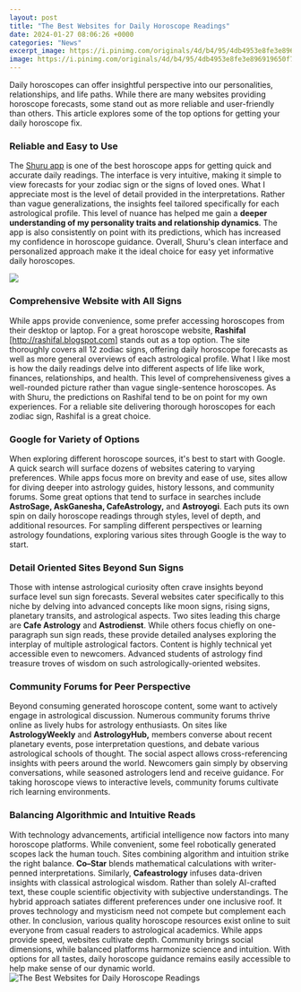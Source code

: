 ```yaml
---
layout: post
title: "The Best Websites for Daily Horoscope Readings"
date: 2024-01-27 08:06:26 +0000
categories: "News"
excerpt_image: https://i.pinimg.com/originals/4d/b4/95/4db4953e8fe3e896919650f7dff60f5b.png
image: https://i.pinimg.com/originals/4d/b4/95/4db4953e8fe3e896919650f7dff60f5b.png
---
```


Daily horoscopes can offer insightful perspective into our personalities, relationships, and life paths. While there are many websites providing horoscope forecasts, some stand out as more reliable and user-friendly than others. This article explores some of the top options for getting your daily horoscope fix.
### Reliable and Easy to Use 
The [Shuru app](https://store.fi.io.vn/xmas-holiday-best-poodle-mom-ever-ugly-christmas-sweater-1) is one of the best horoscope apps for getting quick and accurate daily readings. The interface is very intuitive, making it simple to view forecasts for your zodiac sign or the signs of loved ones. What I appreciate most is the level of detail provided in the interpretations. Rather than vague generalizations, the insights feel tailored specifically for each astrological profile. This level of nuance has helped me gain a **deeper understanding of my personality traits and relationship dynamics**. The app is also consistently on point with its predictions, which has increased my confidence in horoscope guidance. Overall, Shuru's clean interface and personalized approach make it the ideal choice for easy yet informative daily horoscopes.

![](https://observer.com/wp-content/uploads/sites/2/2020/11/astrology.jpg?resize=50)
### Comprehensive Website with All Signs
While apps provide convenience, some prefer accessing horoscopes from their desktop or laptop. For a great horoscope website, **Rashifal** [http://rashifal.blogspot.com] stands out as a top option. The site thoroughly covers all 12 zodiac signs, offering daily horoscope forecasts as well as more general overviews of each astrological profile. What I like most is how the daily readings delve into different aspects of life like work, finances, relationships, and health. This level of comprehensiveness gives a well-rounded picture rather than vague single-sentence horoscopes. As with Shuru, the predictions on Rashifal tend to be on point for my own experiences. For a reliable site delivering thorough horoscopes for each zodiac sign, Rashifal is a great choice.
### Google for Variety of Options 
When exploring different horoscope sources, it's best to start with Google. A quick search will surface dozens of websites catering to varying preferences. While apps focus more on brevity and ease of use, sites allow for diving deeper into astrology guides, history lessons, and community forums. Some great options that tend to surface in searches include **AstroSage, AskGanesha, CafeAstrology,** and **Astroyogi**. Each puts its own spin on daily horoscope readings through styles, level of depth, and additional resources. For sampling different perspectives or learning astrology foundations, exploring various sites through Google is the way to start.
### Detail Oriented Sites Beyond Sun Signs
Those with intense astrological curiosity often crave insights beyond surface level sun sign forecasts. Several websites cater specifically to this niche by delving into advanced concepts like moon signs, rising signs, planetary transits, and astrological aspects. Two sites leading this charge are **Cafe Astrology** and **Astrodienst**. While others focus chiefly on one-paragraph sun sign reads, these provide detailed analyses exploring the interplay of multiple astrological factors. Content is highly technical yet accessible even to newcomers. Advanced students of astrology find treasure troves of wisdom on such astrologically-oriented websites. 
### Community Forums for Peer Perspective 
Beyond consuming generated horoscope content, some want to actively engage in astrological discussion. Numerous community forums thrive online as lively hubs for astrology enthusiasts. On sites like **AstrologyWeekly** and **AstrologyHub,** members converse about recent planetary events, pose interpretation questions, and debate various astrological schools of thought. The social aspect allows cross-referencing insights with peers around the world. Newcomers gain simply by observing conversations, while seasoned astrologers lend and receive guidance. For taking horoscope views to interactive levels, community forums cultivate rich learning environments.
### Balancing Algorithmic and Intuitive Reads 
With technology advancements, artificial intelligence now factors into many horoscope platforms. While convenient, some feel robotically generated scopes lack the human touch. Sites combining algorithm and intuition strike the right balance. **Co–Star** blends mathematical calculations with writer-penned interpretations. Similarly, **Cafeastrology** infuses data-driven insights with classical astrological wisdom. Rather than solely AI-crafted text, these couple scientific objectivity with subjective understandings. The hybrid approach satiates different preferences under one inclusive roof. It proves technology and mysticism need not compete but complement each other.
In conclusion, various quality horoscope resources exist online to suit everyone from casual readers to astrological academics. While apps provide speed, websites cultivate depth. Community brings social dimensions, while balanced platforms harmonize science and intuition. With options for all tastes, daily horoscope guidance remains easily accessible to help make sense of our dynamic world.
![The Best Websites for Daily Horoscope Readings](https://i.pinimg.com/originals/4d/b4/95/4db4953e8fe3e896919650f7dff60f5b.png)